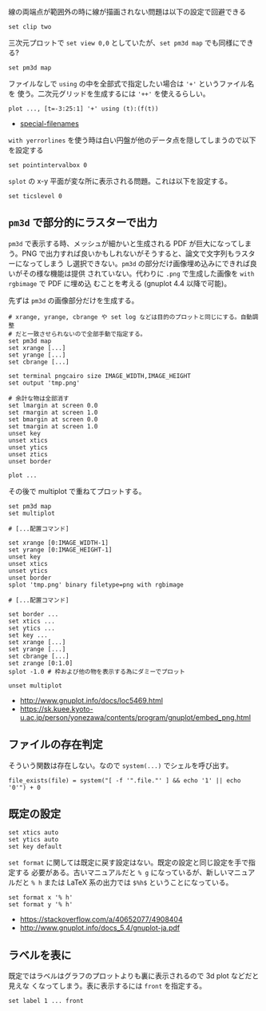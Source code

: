

線の両端点が範囲外の時に線が描画されない問題は以下の設定で回避できる

```gp
set clip two
```

三次元プロットで `set view 0,0` としていたが、`set pm3d map` でも同様にできる?

```gp
set pm3d map
```

ファイルなしで `using` の中を全部式で指定したい場合は `'+'` というファイル名を
使う。二次元グリッドを生成するには `'++'` を使えるらしい。

```gp
plot ..., [t=-3:25:1] '+' using (t):(f(t))
```

- [special-filenames](http://www.gnuplot.info/docs/loc8853.html)

`with yerrorlines` を使う時は白い円盤が他のデータ点を隠してしまうので以下を設定する

```gp
set pointintervalbox 0
```

`splot` の x-y 平面が変な所に表示される問題。これは以下を設定する。

```gp
set ticslevel 0
```

## `pm3d` で部分的にラスターで出力

`pm3d` で表示する時、メッシュが細かいと生成される PDF が巨大になってしまう。PNG
で出力すれば良いかもしれないがそうすると、論文で文字列もラスターになってしまう
し選択できない。`pm3d` の部分だけ画像埋め込みにできれば良いがその様な機能は提供
されていない。代わりに `.png` で生成した画像を `with rgbimage` で PDF に埋め込
むことを考える (gnuplot 4.4 以降で可能)。

先ずは `pm3d` の画像部分だけを生成する。

```gp
# xrange, yrange, cbrange や set log などは目的のプロットと同じにする。自動調整
# だと一致させられないので全部手動で指定する。
set pm3d map
set xrange [...]
set yrange [...]
set cbrange [...]

set terminal pngcairo size IMAGE_WIDTH,IMAGE_HEIGHT
set output 'tmp.png'

# 余計な物は全部消す
set lmargin at screen 0.0
set rmargin at screen 1.0
set bmargin at screen 0.0
set tmargin at screen 1.0
unset key
unset xtics
unset ytics
unset ztics
unset border

plot ...
```

その後で multiplot で重ねてプロットする。

```gnuplot
set pm3d map
set multiplot

# [...配置コマンド]

set xrange [0:IMAGE_WIDTH-1]
set yrange [0:IMAGE_HEIGHT-1]
unset key
unset xtics
unset ytics
unset border
splot 'tmp.png' binary filetype=png with rgbimage

# [...配置コマンド]

set border ...
set xtics ...
set ytics ...
set key ...
set xrange [...]
set yrange [...]
set cbrange [...]
set zrange [0:1.0]
splot -1.0 # 枠および他の物を表示する為にダミーでプロット

unset multiplot
```

- http://www.gnuplot.info/docs/loc5469.html
- https://sk.kuee.kyoto-u.ac.jp/person/yonezawa/contents/program/gnuplot/embed_png.html

## ファイルの存在判定

そういう関数は存在しない。なので `system(...)` でシェルを呼び出す。

```gp
file_exists(file) = system("[ -f '".file."' ] && echo '1' || echo '0'") + 0
```

## 既定の設定

```gp
set xtics auto
set ytics auto
set key default
```

`set format` に関しては既定に戻す設定はない。既定の設定と同じ設定を手で指定する
必要がある。古いマニュアルだと `% g` になっているが、新しいマニュアルだと `% h`
または LaTeX 系の出力では `$%h$` ということになっている。

```gp
set format x '% h'
set format y '% h'
```

- https://stackoverflow.com/a/40652077/4908404
- http://www.gnuplot.info/docs_5.4/gnuplot-ja.pdf

## ラベルを表に

既定ではラベルはグラフのプロットよりも裏に表示されるので 3d plot などだと見えな
くなってしまう。表に表示するには `front` を指定する。

```gp
set label 1 ... front
```
